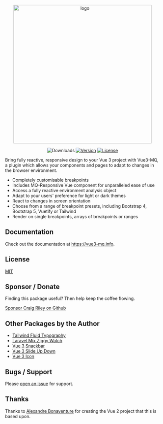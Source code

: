 <p align="center">
  <a href="https://vuepress.vuejs.org/" target="_blank">
    <img width="450" src="https://github.com/craigrileyuk/vue3-mq/blob/4b5919c9f20a75eddb9f2f060d70b9204fb24b2a/docs/.vuepress/public/images/logo.png" alt="logo">
  </a>
</p>

<p align="center">
  <img src="https://img.shields.io/npm/dm/vue3-mq.svg" alt="Downloads"></a>
  <a href="https://www.npmjs.com/package/vue3-mq"><img src="https://img.shields.io/npm/v/vue3-mq.svg" alt="Version"></a>
  <a href="https://github.com/craigrileyuk/vue3-mq/blob/main/LICENSE"><img src="https://img.shields.io/npm/l/vue3-mq.svg" alt="License"></a>
</p>

Bring fully reactive, responsive design to your Vue 3 project with Vue3-MQ, a plugin which allows your components and pages to adapt to changes in the browser environment.

- Completely customisable breakpoints
- Includes MQ-Responsive Vue component for unparalleled ease of use
- Access a fully reactive environment analysis object
- Adapt to your users' preference for light or dark themes
- React to changes in screen orientation
- Choose from a range of breakpoint presets, including Bootstrap 4, Bootstrap 5, Vuetify or Tailwind
- Render on single breakpoints, arrays of breakpoints or ranges

## Documentation

Check out the documentation at https://vue3-mq.info.

## License

[MIT](https://github.com/craigrileyuk/vue3-mq/blob/main/LICENSE)

## Sponsor / Donate

Finding this package useful? Then help keep the coffee flowing.

[Sponsor Craig Riley on Github](https://github.com/sponsors/craigrileyuk/)

## Other Packages by the Author

- [Tailwind Fluid Typography](https://github.com/craigrileyuk/tailwind-fluid-typography)
- [Laravel Mix Ziggy Watch](https://github.com/craigrileyuk/laravel-mix-ziggy-watch)
- [Vue 3 Snackbar](https://github.com/craigrileyuk/vue3-snackbar)
- [Vue 3 Slide Up Down](https://github.com/craigrileyuk/vue3-slide-up-down)
- [Vue 3 Icon](https://github.com/craigrileyuk/vue3-icon)


## Bugs / Support

Please [open an issue](https://github.com/craigrileyuk/vue3-mq/issues/new) for support.

## Thanks

Thanks to [Alexandre Bonaventure](https://github.com/AlexandreBonaventure/vue-mq) for creating the Vue 2 project that this is based upon.